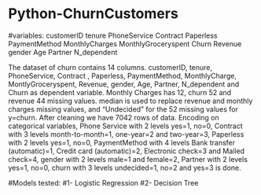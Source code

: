 # Python-ChurnCustomers

#variables:
customerID	tenure	PhoneService	Contract	Paperless	PaymentMethod	MonthlyCharges	MonthlyGroceryspent	
Churn	Revenue	gender	Age	Partner	N_dependent

The dataset of churn contains 14 columns. customerID, tenure, PhoneService, Contract , Paperless, PaymentMethod, 
MonthlyCharge, MontlyGroceryspent, Revenue, gender, Age, Partner, N_dependent and Churn as dependent variable. 
Monthly Charges has 12, churn 52 and revenue 44 missing values. median is used to replace revenue and monthly 
charges missing values, and “Undecided” for the 52 missing values for y=churn. After cleaning we have 7042 
rows of data. Encoding on categorical variables, Phone Service with 2 levels yes=1, no=0, Contract with 3 
levels month-to-month=1, one-year=2 and two-year=3, Paperless with 2 levels yes=1, no=0, PaymentMethod with 
4 levels Bank transfer (automatic)=1, Credit card (automatic)=2, Electronic check=3 and Mailed check=4, 
gender with 2 levels male=1 and female=2, Partner with 2 levels yes=1, no=0, churn with 3 levels undecided=1, 
no=2 and yes=3 is done.

#Models tested:
#1- Logistic Regression
#2- Decision Tree



